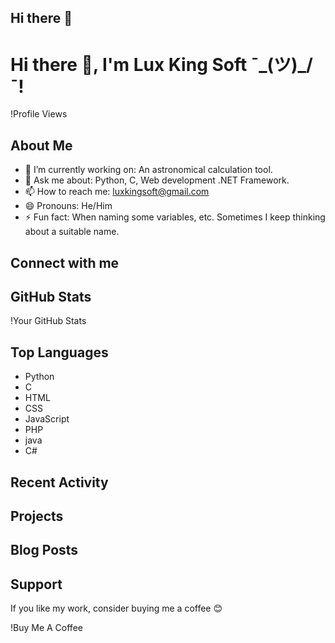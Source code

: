 ## Hi there 👋

# Hi there 👋, I'm Lux King Soft ¯\_(ツ)_/¯!

!Profile Views

## About Me
- 🔭 I’m currently working on: An astronomical calculation tool.
- 💬 Ask me about: Python, C, Web development .NET Framework.
- 📫 How to reach me: luxkingsoft@gmail.com
- 😄 Pronouns: He/Him
- ⚡ Fun fact: When naming some variables, etc. Sometimes I keep thinking about a suitable name.

## Connect with me


## GitHub Stats
!Your GitHub Stats

## Top Languages
- Python
- C
- HTML
- CSS
- JavaScript
- PHP
- java
- C#


## Recent Activity
<!--START_SECTION:activity-->
<!--END_SECTION:activity-->

## Projects

## Blog Posts
<!-- BLOG-POST-LIST:START -->
<!-- BLOG-POST-LIST:END -->

## Support
If you like my work, consider buying me a coffee 😊

!Buy Me A Coffee
